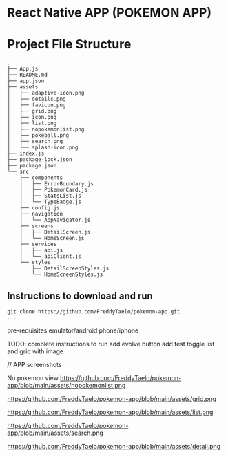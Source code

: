 # React Native APP (POKEMON APP)

# Project File Structure
```
.
├── App.js
├── README.md
├── app.json
├── assets
│   ├── adaptive-icon.png
│   ├── details.png
│   ├── favicon.png
│   ├── grid.png
│   ├── icon.png
│   ├── list.png
│   ├── nopokemonlist.png
│   ├── pokeball.png
│   ├── search.png
│   └── splash-icon.png
├── index.js
├── package-lock.json
├── package.json
└── src
    ├── components
    │   ├── ErrorBoundary.js
    │   ├── PokemonCard.js
    │   ├── StatsList.js
    │   └── TypeBadge.js
    ├── config.js
    ├── navigation
    │   └── AppNavigator.js
    ├── screens
    │   ├── DetailScreen.js
    │   └── HomeScreen.js
    ├── services
    │   ├── api.js
    │   └── apiClient.js
    └── styles
        ├── DetailScreenStyles.js
        └── HomeScreenStyles.js
```


## Instructions to download and run
```
git clone https://github.com/FreddyTaelo/pokemon-app.git
...
````

pre-requisites
emulator/android phone/iphone

TODO:
complete instructions to run
add evolve button
add test
toggle list and grid with image

// APP screenshots

No pokemon view
https://github.com/FreddyTaelo/pokemon-app/blob/main/assets/nopokemonlist.png

https://github.com/FreddyTaelo/pokemon-app/blob/main/assets/grid.png

https://github.com/FreddyTaelo/pokemon-app/blob/main/assets/list.png

https://github.com/FreddyTaelo/pokemon-app/blob/main/assets/search.png

https://github.com/FreddyTaelo/pokemon-app/blob/main/assets/detail.png